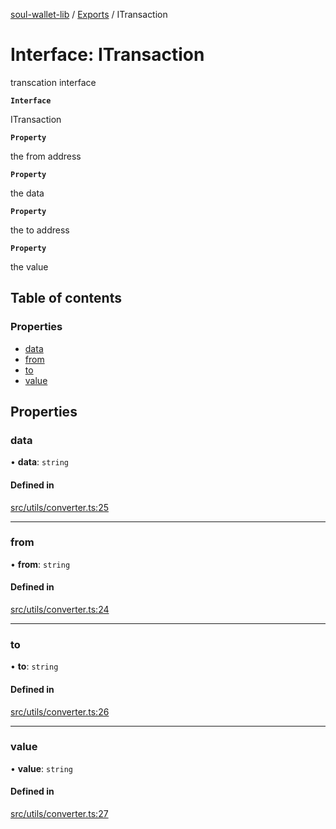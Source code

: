 [soul-wallet-lib](../README.md) / [Exports](../modules.md) / ITransaction

# Interface: ITransaction

transcation interface

**`Interface`**

ITransaction

**`Property`**

the from address

**`Property`**

the data

**`Property`**

the to address

**`Property`**

the value

## Table of contents

### Properties

- [data](ITransaction.md#data)
- [from](ITransaction.md#from)
- [to](ITransaction.md#to)
- [value](ITransaction.md#value)

## Properties

### data

• **data**: `string`

#### Defined in

[src/utils/converter.ts:25](https://github.com/zhangshengjie/soulwalletlib/blob/93d2029/src/utils/converter.ts#L25)

___

### from

• **from**: `string`

#### Defined in

[src/utils/converter.ts:24](https://github.com/zhangshengjie/soulwalletlib/blob/93d2029/src/utils/converter.ts#L24)

___

### to

• **to**: `string`

#### Defined in

[src/utils/converter.ts:26](https://github.com/zhangshengjie/soulwalletlib/blob/93d2029/src/utils/converter.ts#L26)

___

### value

• **value**: `string`

#### Defined in

[src/utils/converter.ts:27](https://github.com/zhangshengjie/soulwalletlib/blob/93d2029/src/utils/converter.ts#L27)
